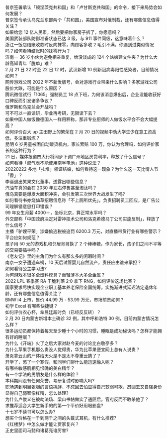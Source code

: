 普京签署承认「顿涅茨克共和国」和「卢甘斯克共和国」的命令，接下来局势会如何发展？  
普京签令承认乌克兰东部两个「共和国」，美国宣布对俄制裁，还有哪些信息值得关注？  
如果给您 12 亿人民币，然后要把你家房子拆了，你愿意吗？  
美国武装部队防御准备状态已达 3 级，与 911 事件同级，这意味着什么？  
浙江一饭店结账收款时反向抹零，向顾客多收 2 毛引不满，你遇到过类似情况吗？如何看待结账时的抹零行为？  
济南一 36 岁小伙为避免相亲重复，给没谈成的 124 个姑娘建文件夹？为什么大龄高知青年「脱单」难？  
2 月 21 日 22 时至 22 日 12 时，武汉新增 10 例新冠病毒阳性感染者，目前情况如何？  
网传游戏公司 2022 年不新发版号，会对游戏行业带来什么影响？多家游戏公司股价大跌，可能是什么原因？  
腾讯微信试行「1065」强制员工 18 点下班，为何该消息爆出后，企业没能收获好口碑反而引发诸多争议？  
俄罗斯和乌克兰会开战吗？  
可不可以一直读研，毕业再考研，无限读下去？  
如果中国人做饭像德国人一样用秤称，那非专业厨师的人做饭水平会不会大幅提高？  
如何评价百大 up 主田野上的繁荣在 2 月 20 日的视频中劝大学生少在意工资高低，多注重锻炼？  
昆明 6 岁男童被困自动贩货机内，家长索赔 100 万，你认为合理吗，如何评价家长的这种行为？  
21 日，媒体报道四大行将同步下调广州地区房贷利率，释放了什么信号？  
如何看待「燃气表不能使用南孚电池」这种说法？  
20220222 多地「扎堆」领证结婚，如何看待这一现象？为什么这一天比情人节「香」？  
李诞退出笑果文化董事，透露出哪些信息？  
汽油车真的会在 2030 年左右停售甚至淘汰吗？  
俄乌真要是爆发大面积冲突，会引发第三次世界大战发生了吗?  
如何看待书亦烧仙草招聘信息称「不上厕所优先」，负责招聘员工回应，是广告公司理解错意思打印错误？  
99 年女生月薪 4000＋，坐标北京，算正常水平吗？  
外交部称「中国政府决定对雷神技术公司和洛克希德马丁公司实施反制」，释放了什么信号？  
主播「驴嫂平荣」涉嫌偷逃税被追罚 6200.3 万元，对直播带货行业有哪些警示？平台应如何规范？  
孩子用 50 元的游戏机和邻居哥哥换了 2 个棒棒糖，作为家长，孩子们之间不平等的交易要插手吗？  
《老友记》里的主角们为什么有那么多的闲暇时间？  
南京一女子遭遇车祸，10 天后试管婴儿自然流产，责任应由谁来承担？  
如何看待公主学习法?  
为何游戏本很多全塑料模具？而轻薄本大多全金属？  
2022 LPL 春季赛 RA 干脆利落 2:0 拿下 RNG，如何评价这场比赛？  
国家要求尽快实现企业职工基本养老保险全国统筹，实施渐进式延迟法定退休年龄，还有哪些信息值得关注？  
BMW i4 上市，售价 44.99 万 - 53.99 万元，市场前景如何？  
初学 Excel 有哪些快捷键？  
如何评价农心杯，芈昱廷超时负（已经反反转）？  
2 月 20 日内蒙古新增本土确诊 32 例，其中呼和浩特 30 例，目前内蒙古情况怎么样？  
很多运动员都保持着每天至少睡十个小时的习惯，睡眠是成功秘诀吗？怎样才能拥有好的睡眠？  
为什么《开端》火了之后大家对赵今麦的讨论比白敬亭多？  
为什么苹果手机那么贵没人觉得贵，华为比苹果便宜网上总有人说贵？  
萧炎拿云山的尸体给天火是不是太不尊重云韵了？  
开学了，憋了一个寒假，和同学们聊什么能迅速融入呢？  
有哪些敏感肌相见恨晚的美白精华？  
有一个学法的男朋友是什么样的体验？  
本科期间没有任何荣誉，考研复试时影响大吗?  
职场遇到明目张胆的言语挑衅，不怼回去怕显得自己软弱可欺，怼回去又自降身份显得自己弱智像杠精，怎么处理?  
为什么卢俊义在被劫法场、梁山书帖做实了通匪后，官府反而不敢杀他了？  
求推荐适合大学生新手的的第一个平价好用眼影盘?  
十七岁不读书可以怎么办?  
想买个价格在一千到两千之间的头戴式耳机，有什么推荐?  
《红楼梦》中怎么做才能让贾家复兴？  
正史里面司马懿和诸葛亮谁厉害?  
